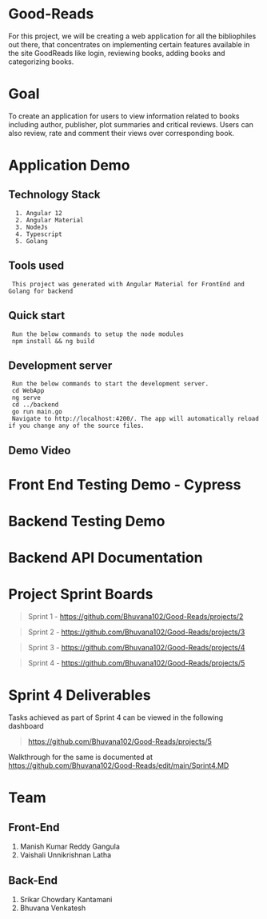 # Good-Reads
For this project, we will be creating a web application for all the bibliophiles out there, that concentrates on implementing certain features available in the site GoodReads like login, reviewing books, adding books and categorizing books.

# Goal
  To create an application for users to view information related to books including author, publisher, plot summaries and critical reviews. Users can also review, rate and comment their views over corresponding book.
  
# Application Demo
  ## Technology Stack 
      1. Angular 12
      2. Angular Material
      3. NodeJs 
      4. Typescript
      5. Golang

  ## Tools used
     This project was generated with Angular Material for FrontEnd and Golang for backend
     
  ## Quick start
     Run the below commands to setup the node modules
     npm install && ng build 

  ## Development server
     Run the below commands to start the development server.
     cd WebApp
     ng serve
     cd ../backend
     go run main.go 
     Navigate to http://localhost:4200/. The app will automatically reload if you change any of the source files.
     
  ## Demo Video 
  
     


# Front End Testing Demo - Cypress

# Backend Testing Demo

# Backend API Documentation

# Project Sprint Boards
> Sprint 1 - https://github.com/Bhuvana102/Good-Reads/projects/2

> Sprint 2 - https://github.com/Bhuvana102/Good-Reads/projects/3

> Sprint 3 - https://github.com/Bhuvana102/Good-Reads/projects/4

> Sprint 4 - https://github.com/Bhuvana102/Good-Reads/projects/5


# Sprint 4 Deliverables
  Tasks achieved as part of Sprint 4 can be viewed in the following dashboard
  > https://github.com/Bhuvana102/Good-Reads/projects/5
  
  Walkthrough for the same is documented at https://github.com/Bhuvana102/Good-Reads/edit/main/Sprint4.MD

# Team
## Front-End
  1. Manish Kumar Reddy Gangula
  2. Vaishali Unnikrishnan Latha

## Back-End
  1. Srikar Chowdary Kantamani
  2. Bhuvana Venkatesh





